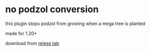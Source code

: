 
# no podzol conversion

this plugin stops podzol from growing when a mega tree is planted


made for 1.20+


download from [relese tab](https://github.com/Treppenhaus/NoPodzolConversion/releases)
